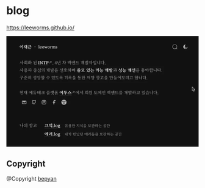 # blog

https://leeworms.github.io/

![Custom Home](/public/img/new-blog/record-home.webp)



## Copyright
@Copyright [bepyan](https://github.com/bepyan)
